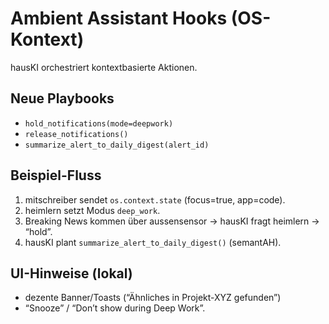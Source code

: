 # Ambient Assistant Hooks (OS-Kontext)

hausKI orchestriert kontextbasierte Aktionen.

## Neue Playbooks
- `hold_notifications(mode=deepwork)`
- `release_notifications()`
- `summarize_alert_to_daily_digest(alert_id)`

## Beispiel-Fluss
1. mitschreiber sendet `os.context.state` (focus=true, app=code).
2. heimlern setzt Modus `deep_work`.
3. Breaking News kommen über aussensensor → hausKI fragt heimlern → “hold”.
4. hausKI plant `summarize_alert_to_daily_digest()` (semantAH).

## UI-Hinweise (lokal)
- dezente Banner/Toasts (“Ähnliches in Projekt-XYZ gefunden”)
- “Snooze” / “Don’t show during Deep Work”.
